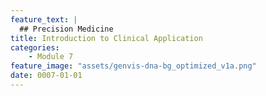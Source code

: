 ```yaml
---
feature_text: |
  ## Precision Medicine
title: Introduction to Clinical Application
categories:
    - Module 7
feature_image: "assets/genvis-dna-bg_optimized_v1a.png"
date: 0007-01-01
---
```


